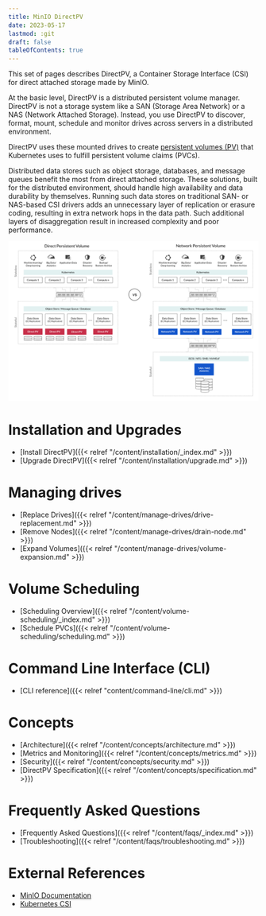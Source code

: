 ```yaml
---
title: MinIO DirectPV
date: 2023-05-17
lastmod: :git
draft: false
tableOfContents: true
---
```


This set of pages describes DirectPV, a Container Storage Interface (CSI) for direct attached storage made by MinIO.

At the basic level, DirectPV is a distributed persistent volume manager.
DirectPV is not a storage system like a SAN (Storage Area Network) or a NAS (Network Attached Storage). 
Instead, you use DirectPV to discover, format, mount, schedule and monitor drives across servers in a distributed environment.

DirectPV uses these mounted drives to create [persistent volumes (PV)](https://kubernetes.io/docs/concepts/storage/persistent-volumes/) that Kubernetes uses to fulfill persistent volume claims (PVCs).

<!---
DirectPV exists to address an issue in Kubernetes where `hostPath` and local persistent volumes are statically provisioned and limited in functionality.
-->

Distributed data stores such as object storage, databases, and message queues benefit the most from direct attached storage.
These solutions, built for the distributed environment, should handle high availability and data durability by themselves. 
Running such data stores on traditional SAN- or NAS-based CSI drivers adds an unnecessary layer of replication or erasure coding, resulting in extra network hops in the data path. 
Such additional layers of disaggregation result in increased complexity and poor performance.

![Diagram comparing direct persistent volumes to network persistent volumes](architecture.png)

# Installation and Upgrades

 - [Install DirectPV]({{< relref "/content/installation/_index.md" >}})
 - [Upgrade DirectPV]({{< relref "/content/installation/upgrade.md" >}})

# Managing drives

- [Replace Drives]({{< relref "/content/manage-drives/drive-replacement.md" >}})
- [Remove Nodes]({{< relref "/content/manage-drives/drain-node.md" >}})
- [Expand Volumes]({{< relref "/content/manage-drives/volume-expansion.md" >}})
 
# Volume Scheduling

- [Scheduling Overview]({{< relref "/content/volume-scheduling/_index.md" >}})
- [Schedule PVCs]({{< relref "/content/volume-scheduling/scheduling.md" >}})

# Command Line Interface (CLI)

 - [CLI reference]({{< relref "content/command-line/cli.md" >}})

# Concepts

- [Architecture]({{< relref "/content/concepts/architecture.md" >}})
- [Metrics and Monitoring]({{< relref "/content/concepts/metrics.md" >}})
- [Security]({{< relref "/content/concepts/security.md" >}})
- [DirectPV Specification]({{< relref "/content/concepts/specification.md" >}}) 

# Frequently Asked Questions

- [Frequently Asked Questions]({{< relref "/content/faqs/_index.md" >}})
- [Troubleshooting]({{< relref "/content/faqs/troubleshooting.md" >}})

<!--- 
 - [Usage Guide](./usage-guide.md)
 - [Upgrades](./cli/upgrades.md) 
 
### Advanced
 - [Internals](./internals.md)
-->

# External References

- [MinIO Documentation](https://min.io/docs/minio/kubernetes/upstream/index.html?ref=DirectPV-Docs) 
- [Kubernetes CSI](https://kubernetes.io/blog/2019/01/15/container-storage-interface-ga/)
